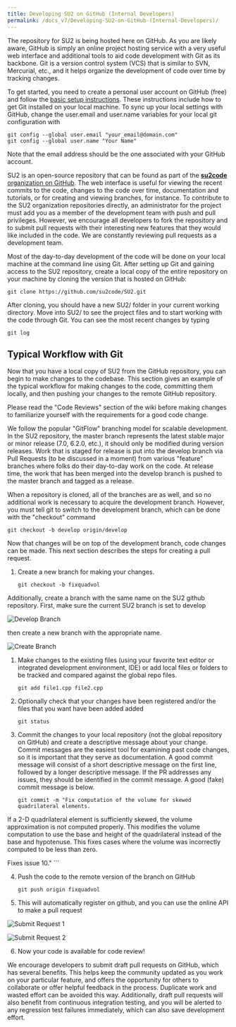 ```yaml
---
title: Developing SU2 on GitHub (Internal Developers)
permalink: /docs_v7/Developing-SU2-on-GitHub-(Internal-Developers)/
---
```


The repository for SU2 is being hosted here on GitHub. As you are likely aware, GitHub is simply an online project hosting service with a very useful web interface and additional tools to aid code development with Git as its backbone. Git is a version control system (VCS) that is similar to SVN, Mercurial, etc., and it helps organize the development of code over time by tracking changes. 

To get started, you need to create a personal user account on GitHub (free) and follow the [basic setup instructions](https://help.github.com/articles/set-up-git). These instructions include how to get Git installed on your local machine. To sync up your local settings with GitHub, change the user.email and user.name variables for your local git configuration with
```
git config --global user.email "your_email@domain.com" 
git config --global user.name "Your Name"
```
Note that the email address should be the one associated with your GitHub account.

SU2 is an open-source repository that can be found as part of the [**su2code** organization on GitHub](https://github.com/su2code). The web interface is useful for viewing the recent commits to the code, changes to the code over time, documentation and tutorials, or for creating and viewing branches, for instance. To contribute to the SU2 organization repositories directly, an administrator for the project must add you as a member of the development team with push and pull privileges. However, we encourage all developers to fork the repository and to submit pull requests with their interesting new features that they would like included in the code. We are constantly reviewing pull requests as a development team.

Most of the day-to-day development of the code will be done on your local machine at the command line using Git. After setting up Git and gaining access to the SU2 repository, create a local copy of the entire repository on your machine by cloning the version that is hosted on GitHub:
```
git clone https://github.com/su2code/SU2.git
```
After cloning, you should have a new SU2/ folder in your current working directory. Move into SU2/ to see the project files and to start working with the code through Git. You can see the most recent changes by typing
```
git log
```

## Typical Workflow with Git

Now that you have a local copy of SU2 from the GitHub repository, you can begin to make changes to the codebase. This section gives an example of the typical workflow for making changes to the code, committing them locally, and then pushing your changes to the remote GitHub repository. 

Please read the "Code Reviews" section of the wiki before making changes to familiarize yourself with the requirements for a good code change.

We follow the popular "GitFlow" branching model for scalable development. In the SU2 repository, the master branch represents the latest stable major or minor release (7.0, 6.2.0, etc.), it should only be modified during version releases. Work that is staged for release is put into the develop branch via Pull Requests (to be discussed in a moment) from various "feature" branches where folks do their day-to-day work on the code. At release time, the work that has been merged into the develop branch is pushed to the master branch and tagged as a release.

When a repository is cloned, all of the branches are as well, and so no additional work is necessary to acquire the development branch. However, you must tell git to switch to the development branch, which can be done with the "checkout" command
 ``` 
 git checkout -b develop origin/develop
 ```
Now that changes will be on top of the development branch, code changes can be made. This next section describes the steps for creating a pull request. 

1. Create a new branch for making your changes.
    ```
    git checkout -b fixquadvol
    ```
Additionally, create a branch with the same name on the SU2 github repository. First, make sure the current SU2 branch is set to develop

![Develop Branch](../../docs_files/pr_develop_branch.png)

then create a new branch with the appropriate name.

![Create Branch](../../docs_files/pr_create_branch.png)

 
1. Make changes to the existing files (using your favorite text editor or integrated development environment, IDE) or add local files or folders to be tracked and compared against the global repo files.

    ```
    git add file1.cpp file2.cpp
    ```

2. Optionally check that your changes have been registered and/or the files that you want have been added added

    ```
    git status 
    ```

3. Commit the changes to your local repository (not the global repository on GitHub) and create a descriptive message about your change. Commit messages are the easiest tool for examining past code changes, so it is important that they serve as documentation. A good commit message will consist of a short descriptive message on the first line, followed by a longer descriptive message. If the PR addresses any issues, they should be identified in the commit message. A good (fake) commit message is below.

    ```
    git commit -m "Fix computation of the volume for skewed quadrilateral elements.

If a 2-D quadrilateral element is sufficiently skewed, the volume approximation is not computed properly. This modifies the volume computation to use the base and height of the quadrilateral instead of the base and hypotenuse. This fixes cases where the volume was incorrectly computed to be less than zero.

Fixes issue 10."
    ```

4. Push the code to the remote version of the branch on GitHub

    ```
    git push origin fixquadvol 
    ```

5. This will automatically register on github, and you can use the online API to make a pull request

![Submit Request 1](../../docs_files/pr_submit_request_1.png)

![Submit Request 2](../../docs_files/pr_submit_request_2.png)

6. Now your code is available for code review!

We encourage developers to submit draft pull requests on GitHub, which has several benefits. This helps keep the community updated as you work on your particular feature, and offers the opportunity for others to collaborate or offer helpful feedback in the process. Duplicate work and wasted effort can be avoided this way. Additionally, draft pull requests will also benefit from continuous integration testing, and you will be alerted to any regression test failures immediately, which can also save development effort.
